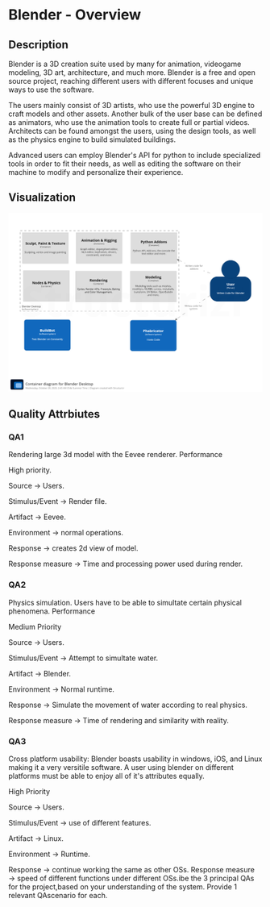 # Blender - Overview

## Description

Blender is a 3D creation suite used by many for animation, videogame modeling, 3D art, architecture, and much more. Blender is a free and open source project, reaching different users with different focuses and unique ways to use the software. 

The users mainly consist of 3D artists, who use the powerful 3D engine to craft models and other assets. Another bulk of the user base can be defined as animators, who use the animation tools to create full or partial videos. Architects can be found amongst the users, using the design tools, as well as the physics engine to build simulated buildings. 

Advanced users can employ Blender's API for python to include specialized tools in order to fit their needs, as well as editing the software on their machine to modify and personalize their experience.

## Visualization

![alt text](assets/BlenderView.png "Blender View")

## Quality Attrbiutes

### QA1
Rendering large 3d model with the Eevee renderer. Performance

High priority.

Source → Users.

Stimulus/Event → Render file.

Artifact → Eevee.

Environment → normal operations.

Response → creates 2d view of model.

Response measure → Time and processing power used during render.

### QA2
Physics simulation. Users have to be able to simultate certain physical phenomena.
Performance

Medium Priority

Source → Users.

Stimulus/Event → Attempt to simultate water.

Artifact → Blender.

Environment → Normal runtime.

Response → Simulate the movement of water according to real physics.

Response measure → Time of rendering and similarity with reality.

### QA3
Cross platform usability: Blender boasts usability in windows, iOS, and Linux making it a very versitile software. A user using blender on different platforms must be able to enjoy all of it's attributes equally.

High Priority

Source → Users.

Stimulus/Event → use of different features.

Artifact → Linux.

Environment → Runtime.

Response → continue working the same as other OSs.
Response measure → speed of different functions under different OSs.ibe the 3 principal QAs for the project,based on your understanding of the system.  Provide 1 relevant QAscenario for each.
